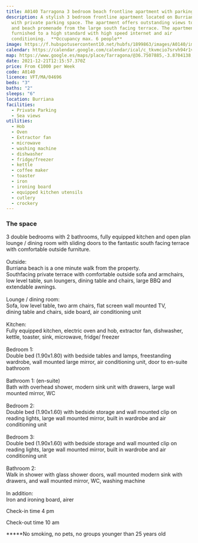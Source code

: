 ```yaml
---
title: A0140 Tarragona 3 bedroom beach frontline apartment with parking
description: A stylish 3 bedroom frontline apartment located on Burriana Beach
  with private parking space. The apartment offers outstanding views to the sea
  and beach promenade from the large south facing terrace. The apartment is well
  furnished to a high standard with high speed internet and air
  conditioning.  **Occupancy max. 6 people**
image: https://f.hubspotusercontent10.net/hubfs/1899863/images/A0140/image-01.jpg
calendar: https://calendar.google.com/calendar/ical/c_tkvmcio7srvh94r1v8jaio7h04%40group.calendar.google.com/public/basic.ics
map: https://www.google.es/maps/place/Tarragona/@36.7507885,-3.8704138,17z/data=!3m1!4b1!4m5!3m4!1s0xd722501cdf27cc1:0x53bdc6391368bdfc!8m2!3d36.7506585!4d-3.8681241
date: 2021-12-21T12:15:57.370Z
price: From €1000 per Week
code: A0140
licence: VFT/MA/04696
beds: "3"
baths: "2"
sleeps: "6"
location: Burriana
facilities:
  - Private Parking
  - Sea views
utilities:
  - Hob
  - Oven
  - Extractor fan
  - microwave
  - washing machine
  - dishwasher
  - fridge/freezer
  - kettle
  - coffee maker
  - toaster
  - iron
  - ironing board
  - equipped kitchen utensils
  - cutlery
  - crockery
---
```

### The space

3 double bedrooms with 2 bathrooms, fully equipped kitchen and open plan lounge / dining room with sliding doors to the fantastic south facing terrace with comfortable outside furniture.\
\
Outside:\
Burriana beach is a one minute walk from the property.\
Southfacing private terrace with comfortable outside sofa and armchairs, low level table, sun loungers, dining table and chairs, large BBQ and extendable awnings.\
\
Lounge / dining room:\
Sofa, low level table, two arm chairs, flat screen wall mounted TV,\
dining table and chairs, side board, air conditioning unit\
\
Kitchen:\
Fully equipped kitchen, electric oven and hob, extractor fan, dishwasher, kettle, toaster, sink, microwave, fridge/ freezer\
\
Bedroom 1:\
Double bed (1.90x1.80) with bedside tables and lamps, freestanding wardrobe, wall mounted large mirror, air conditioning unit, door to en-suite bathroom\
\
Bathroom 1: (en-suite)\
Bath with overhead shower, modern sink unit with drawers, large wall mounted mirror, WC\
\
Bedroom 2:\
Double bed (1.90x1.60) with bedside storage and wall mounted clip on reading lights, large wall mounted mirror, built in wardrobe and air conditioning unit\
\
Bedroom 3:\
Double bed (1.90x1.60) with bedside storage and wall mounted clip on reading lights, large wall mounted mirror, built in wardrobe and air conditioning unit\
\
Bathroom 2:\
Walk in shower with glass shower doors, wall mounted modern sink with drawers, and wall mounted mirror, WC, washing machine\
\
In addition:\
Iron and ironing board, airer

Check-in time 4 pm

Check-out time 10 am

**\***No smoking, no pets, no groups younger than 25 years old